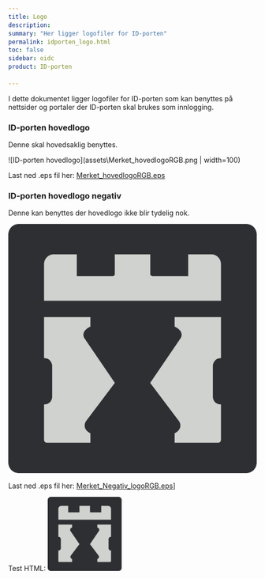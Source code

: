```yaml
---
title: Logo
description:
summary: "Her ligger logofiler for ID-porten"
permalink: idporten_logo.html
toc: false
sidebar: oidc
product: ID-porten

---
```

I dette dokumentet ligger logofiler for ID-porten som kan benyttes på nettsider og portaler der ID-porten skal brukes som innlogging.


### ID-porten hovedlogo

Denne skal hovedsaklig benyttes.

![ID-porten hovedlogo](assets\Merket_hovedlogoRGB.png | width=100)

Last ned .eps fil her: [Merket_hovedlogoRGB.eps](assets\Merket_hovedlogoRGB.eps)

### ID-porten hovedlogo negativ

Denne kan benyttes der hovedlogo ikke blir tydelig nok.

![ID-porten hovedlogo](assets\Merket_Negativ_logoRGB.png)

Last ned .eps fil her: [Merket_Negativ_logoRGB.eps](assets\Merket_Negativ_logoRGB.eps)]

Test HTML:
<img src="assets\Merket_Negativ_logoRGB.png" alt="assets\Merket_Negativ_logoRGB.png"
	title="assets\Merket_Negativ_logoRGB.png" width="150" />
